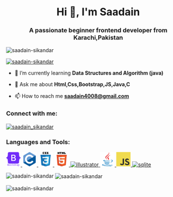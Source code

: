 <h1 align="center">Hi 👋, I'm Saadain</h1>
<h3 align="center">A passionate beginner frontend developer from Karachi,Pakistan</h3>

<p align="left"> <img src="https://komarev.com/ghpvc/?username=saadain-sikandar&label=Profile%20views&color=0e75b6&style=flat" alt="saadain-sikandar" /> </p>

<p align="left"> <a href="https://github.com/ryo-ma/github-profile-trophy"><img src="https://github-profile-trophy.vercel.app/?username=saadain-sikandar" alt="saadain-sikandar" /></a> </p>

- 🌱 I’m currently learning **Data Structures and Algorithm (java)**

- 💬 Ask me about **Html,Css,Bootstrap,JS,Java,C**

- 📫 How to reach me **saadain4008@gmail.com**

<h3 align="left">Connect with me:</h3>
<p align="left">
<a href="https://instagram.com/saadain_sikandar" target="blank"><img align="center" src="https://raw.githubusercontent.com/rahuldkjain/github-profile-readme-generator/master/src/images/icons/Social/instagram.svg" alt="saadain_sikandar" height="30" width="40" /></a>
</p>

<h3 align="left">Languages and Tools:</h3>
<p align="left"> <a href="https://getbootstrap.com" target="_blank" rel="noreferrer"> <img src="https://raw.githubusercontent.com/devicons/devicon/master/icons/bootstrap/bootstrap-plain-wordmark.svg" alt="bootstrap" width="40" height="40"/> </a> <a href="https://www.cprogramming.com/" target="_blank" rel="noreferrer"> <img src="https://raw.githubusercontent.com/devicons/devicon/master/icons/c/c-original.svg" alt="c" width="40" height="40"/> </a> <a href="https://www.w3schools.com/css/" target="_blank" rel="noreferrer"> <img src="https://raw.githubusercontent.com/devicons/devicon/master/icons/css3/css3-original-wordmark.svg" alt="css3" width="40" height="40"/> </a> <a href="https://www.w3.org/html/" target="_blank" rel="noreferrer"> <img src="https://raw.githubusercontent.com/devicons/devicon/master/icons/html5/html5-original-wordmark.svg" alt="html5" width="40" height="40"/> </a> <a href="https://www.adobe.com/in/products/illustrator.html" target="_blank" rel="noreferrer"> <img src="https://www.vectorlogo.zone/logos/adobe_illustrator/adobe_illustrator-icon.svg" alt="illustrator" width="40" height="40"/> </a> <a href="https://www.java.com" target="_blank" rel="noreferrer"> <img src="https://raw.githubusercontent.com/devicons/devicon/master/icons/java/java-original.svg" alt="java" width="40" height="40"/> </a> <a href="https://developer.mozilla.org/en-US/docs/Web/JavaScript" target="_blank" rel="noreferrer"> <img src="https://raw.githubusercontent.com/devicons/devicon/master/icons/javascript/javascript-original.svg" alt="javascript" width="40" height="40"/> </a> <a href="https://www.sqlite.org/" target="_blank" rel="noreferrer"> <img src="https://www.vectorlogo.zone/logos/sqlite/sqlite-icon.svg" alt="sqlite" width="40" height="40"/> </a> </p>

<p><img align="left" src="https://github-readme-stats.vercel.app/api/top-langs?username=saadain-sikandar&show_icons=true&locale=en&layout=compact" alt="saadain-sikandar" /></p>

<p>&nbsp;<img align="center" src="https://github-readme-stats.vercel.app/api?username=saadain-sikandar&show_icons=true&locale=en" alt="saadain-sikandar" /></p>

<p><img align="center" src="https://github-readme-streak-stats.herokuapp.com/?user=saadain-sikandar&" alt="saadain-sikandar" /></p>
